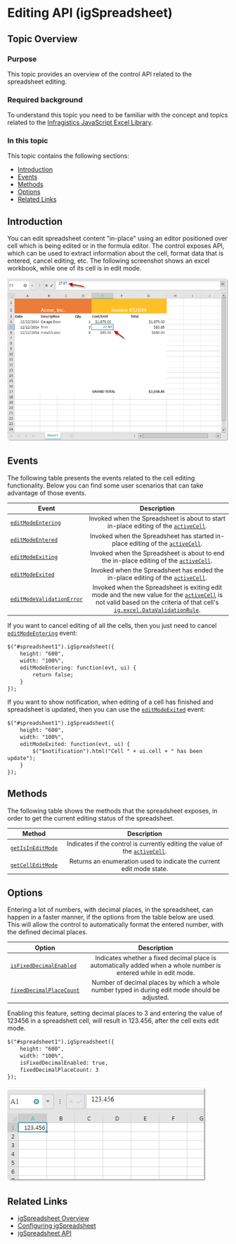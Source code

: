 ﻿<!--
|metadata|
{
    "fileName": "igspreadsheet-editing",
    "controlName": "igSpreadsheet",
    "tags": []
}
|metadata|
-->

# Editing API (igSpreadsheet)

## Topic Overview
### Purpose
This topic provides an overview of the control API related to the spreadsheet editing.

### Required background
To understand this topic you need to be familiar with the concept and topics related to the [Infragistics JavaScript Excel Library](javascript-excel-library.html).

### In this topic

This topic contains the following sections:

-   [Introduction](#introduction)
-   [Events](#events)
-   [Methods](#methods)
-   [Options](#navigation)
- 	[Related Links](#related_link)


## <a id="introduction"></a>Introduction
You can edit spreadsheet content "in-place" using an editor positioned over cell which is being edited or in the formula editor. The control exposes API, which can be used to extract information about the cell, format data that is entered, cancel editing, etc. The following screenshot shows an excel workbook, while one of its cell is in edit mode.

![](../images/igSpreadsheet_editing.png)

## <a id="events"></a>Events
The following table presents the events related to the cell editing functionality. Below you can find some user scenarios that can take advantage of those events.

| Event			| Description     																	|
| ------------- 	|:-------------:																	|
| [`editModeEntering`](%%jQueryApiUrl%%/ui.igspreadsheet#events:editModeEntering)  | Invoked when the Spreadsheet is about to start in-place editing of the [`activeCell`](%%jQueryApiUrl%%/ui.igspreadsheet#options:activeCell).    |
| [`editModeEntered`](%%jQueryApiUrl%%/ui.igspreadsheet#events:editModeEntered)    | Invoked when the Spreadsheet has started in-place editing of the [`activeCell`](%%jQueryApiUrl%%/ui.igspreadsheet#options:activeCell). 	|
| [`editModeExiting`](%%jQueryApiUrl%%/ui.igspreadsheet#events:editModeExiting)    | Invoked when the Spreadsheet is about to end the in-place editing of the [`activeCell`](%%jQueryApiUrl%%/ui.igspreadsheet#options:activeCell). 	|
| [`editModeExited`](%%jQueryApiUrl%%/ui.igspreadsheet#events:editModeExited)      | Invoked when the Spreadsheet has ended the in-place editing of the [`activeCell`](%%jQueryApiUrl%%/ui.igspreadsheet#options:activeCell). 	|
| [`editModeValidationError`](%%jQueryApiUrl%%/ui.igspreadsheet#events:editModeValidationError)    |  Invoked when the Spreadsheet is exiting edit mode and the new value for the [`activeCell`](%%jQueryApiUrl%%/ui.igspreadsheet#options:activeCell) is not valid based on the criteria of that cell's [`ig.excel.DataValidationRule`](%%jQueryApiUrl%%/ig.excel.DataValidationRule).	|

If you want to cancel editing of all the cells, then you just need to cancel [`editModeEntering`](%%jQueryApiUrl%%/ui.igspreadsheet#events:editModeEntering) event:
```
$("#spreadsheet1").igSpreadsheet({
    height: "600",
    width: "100%",
    editModeEntering: function(evt, ui) {
        return false;
    }
});
```

If you want to show notification, when editing of a cell has finished and spreadsheet is updated, then you can use the [`editModeExited`](%%jQueryApiUrl%%/ui.igspreadsheet#events:editModeExited) event:
```
$("#spreadsheet1").igSpreadsheet({
    height: "600",
    width: "100%",
    editModeExited: function(evt, ui) {
        $("$notification").html("Cell " + ui.cell + " has been update");
    }
});
```

## <a id="methods"></a>Methods
The following table shows the methods that the spreadsheet exposes, in order to get the current editing status of the spreadsheet.

| Method			| Description     																	|
| ------------- 	|:-------------:																	|
| [`getIsInEditMode`](%%jQueryApiUrl%%/ui.igspreadsheet#methods:getIsInEditMode)  | Indicates if the control is currently editing the value of the [`activeCell`](%%jQueryApiUrl%%/ui.igspreadsheet#options:activeCell).    |
| [`getCellEditMode`](%%jQueryApiUrl%%/ui.igspreadsheet#methods:getCellEditMode)    | Returns an enumeration used to indicate the current edit mode state. 	|


## <a id="options"></a>Options
Entering a lot of numbers, with decimal places, in the spreadsheet, can happen in a faster manner, if the options from the table below are used. This will allow the control to automatically format the entered number, with the defined decimal places.

| Option			| Description     																	|
| ------------- 	|:-------------:																	|
| [`isFixedDecimalEnabled`](%%jQueryApiUrl%%/ui.igspreadsheet#options:isFixedDecimalEnabled)  | Indicates whether a fixed decimal place is automatically added when a whole number is entered while in edit mode.   |
| [`fixedDecimalPlaceCount`](%%jQueryApiUrl%%/ui.igspreadsheet#options:fixedDecimalPlaceCount)    | Number of decimal places by which a whole number typed in during edit mode should be adjusted. 	|

Enabling this feature, setting decimal places to 3 and entering the value of 123456 in a spreadshett cell, will result in 123.456, after the cell exits edit mode.

```
$("#spreadsheet1").igSpreadsheet({
    height: "600",
    width: "100%",
    isFixedDecimalEnabled: true,
    fixedDecimalPlaceCount: 3
});
```

![](../images/igSpreadsheet_decimals.png)

## <a id="related_link"></a>Related Links

-	[igSpreadsheet Overview](igspreadsheet-overview.html)
-   [Configuring igSpreadsheet](configuring-igspreadsheet.html)
-   [igSpreadsheet API](%%jQueryApiUrl%%/ui.igspreadsheet)
